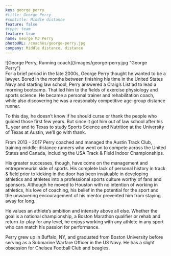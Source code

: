 ```yaml
---
key: george_perry
#title: George Perry
#subtitle: Middle distance
feature: false
#type: team
feature: true
name: George MJ Perry
photoURL: /coaches/george-perry.jpg
company: Middle distance, distance
---
```

<div style="float: left; margin-right: 10px">
![George Perry, Running coach](/images/george-perry.jpg "George Perry")</div> 
For a brief period in the late 2000s, George Perry thought he wanted to be a lawyer. Bored in the months between finishing his time in the United States Navy and starting law school, Perry answered a Craig’s List ad to lead a morning bootcamp. That led him to the fields of exercise physiology and sports science. He became a personal trainer and rehabilitation coach, while also discovering he was a reasonably competitive age-group distance runner. 

To this day, he doesn’t know if he should curse or thank the people who guided those first few years. But since it got him out of law school after his 1L year and to Texas to study Sports Science and Nutrition at the University of Texas at Austin, we’ll go with thank.

From 2013 - 2017 Perry coached and managed the Austin Track Club, training middle-distance runners who went on to compete across the United States and Canada, including the USA Track & Field Indoor Championships. 

His greater successes, though, have come on the management and entrepreneurial side of sports. His complete lack of personal history in track & field prior to kicking in the door has been invaluable in developing athletics and athletes into a professional sports culture worthy of fans and sponsors. Although he moved to Houston with no intention of working in athletics, his love of coaching, his belief in the potential for the sport and the unwavering encouragement of his mentor prevented him from staying away for long.

He values an athlete’s ambition and intensity above all else. Whether the goal is a national championship, a Boston Marathon qualifier or rehab and return-to-play for any level, he enjoys working with any athlete in any sport who can match his passion for performance.

Perry grew up in Buffalo, NY, and graduated from Boston University before serving as a Submarine Warfare Officer in the US Navy. He has a slight obsession for Chelsea Football Club and beagles.
